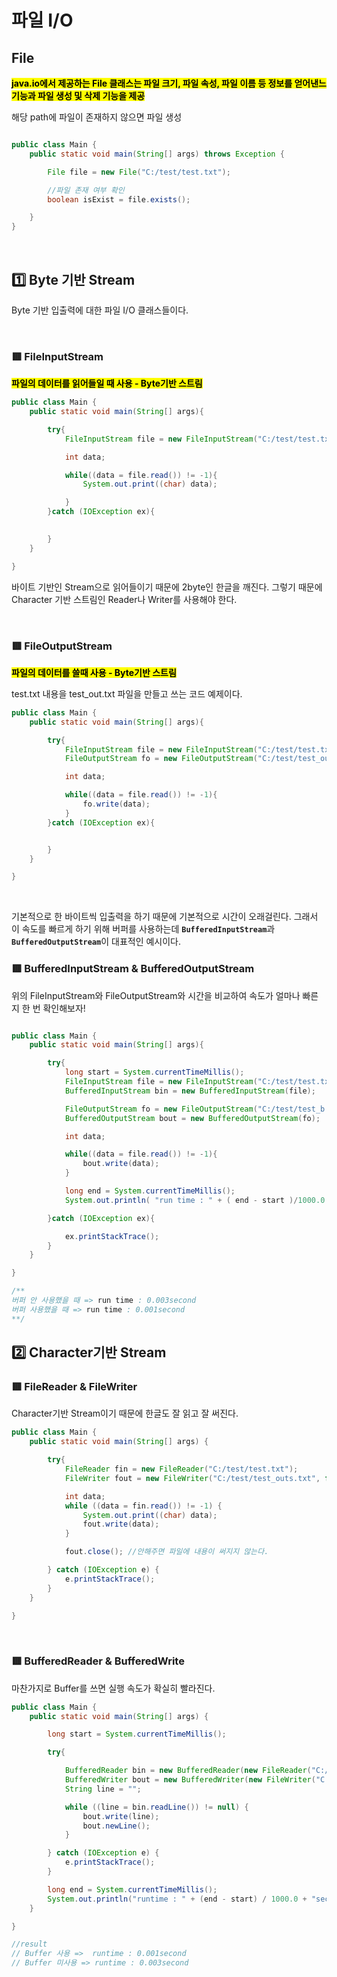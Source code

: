 # 파일 I/O

## File
<mark>**java.io에서 제공하는 File 클래스는 파일 크기, 파일 속성, 파일 이름 등 정보를 얻어낸느 기능과 파일 생성 및 삭제 기능을 제공**</mark>

해당 path에 파일이 존재하지 않으면 파일 생성 

```java

public class Main {
    public static void main(String[] args) throws Exception {

        File file = new File("C:/test/test.txt");

        //파일 존재 여부 확인
        boolean isExist = file.exists();

    }
}

```
</br>

## 1️⃣ Byte 기반 Stream

Byte 기반 입출력에 대한 파일 I/O 클래스들이다.

</br>

### 🟥 FileInputStream
<mark>**파일의 데이터를 읽어들일 때 사용 - Byte기반 스트림**</mark>

```java
public class Main {
    public static void main(String[] args){

        try{
            FileInputStream file = new FileInputStream("C:/test/test.txt");

            int data;

            while((data = file.read()) != -1){
                System.out.print((char) data);

            }
        }catch (IOException ex){
            

        }
    }

}

```
바이트 기반인 Stream으로 읽어들이기 때문에 2byte인 한글을 깨진다. 그렇기 때문에 Character 기반 스트림인 Reader나 Writer를 사용해야 한다. 


</br>

### 🟥 FileOutputStream
<mark>**파일의 데이터를 쓸때 사용 - Byte기반 스트림**</mark></br>


test.txt 내용을 test_out.txt 파일을 만들고 쓰는 코드 예제이다. 
```java
public class Main {
    public static void main(String[] args){

        try{
            FileInputStream file = new FileInputStream("C:/test/test.txt");
            FileOutputStream fo = new FileOutputStream("C:/test/test_out.txt");

            int data;

            while((data = file.read()) != -1){
                fo.write(data);
            }
        }catch (IOException ex){


        }
    }

}

```
</br>

기본적으로 한 바이트씩 입출력을 하기 때문에 기본적으로 시간이 오래걸린다. 그래서 이 속도를 빠르게 하기 위해 버퍼를 사용하는데 <code>**BufferedInputStream**</code>과 <code>**BufferedOutputStream**</code>이 대표적인 예시이다. 


### 🟥 BufferedInputStream & BufferedOutputStream

위의 FileInputStream와 FileOutputStream와 시간을 비교하여 속도가 얼마나 빠른지 한 번 확인해보자!

```java

public class Main {
    public static void main(String[] args){

        try{
            long start = System.currentTimeMillis();
            FileInputStream file = new FileInputStream("C:/test/test.txt");
            BufferedInputStream bin = new BufferedInputStream(file);

            FileOutputStream fo = new FileOutputStream("C:/test/test_b.txt");
            BufferedOutputStream bout = new BufferedOutputStream(fo);

            int data;

            while((data = file.read()) != -1){
                bout.write(data);
            }

            long end = System.currentTimeMillis();
            System.out.println( "run time : " + ( end - start )/1000.0 + "second");

        }catch (IOException ex){

            ex.printStackTrace();
        }
    }

}

/**
버퍼 안 사용했을 때 => run time : 0.003second
버퍼 사용했을 때 => run time : 0.001second
**/

```



## 2️⃣ Character기반 Stream

### 🟥 FileReader & FileWriter 

Character기반 Stream이기 때문에 한글도 잘 읽고 잘 써진다.

```java
public class Main {
    public static void main(String[] args) {

        try{
            FileReader fin = new FileReader("C:/test/test.txt");
            FileWriter fout = new FileWriter("C:/test/test_outs.txt", false);

            int data;
            while ((data = fin.read()) != -1) {
                System.out.print((char) data);
                fout.write(data);
            }

            fout.close(); //안해주면 파일에 내용이 써지지 않는다.

        } catch (IOException e) {
            e.printStackTrace();
        }
    }

}

```

</br>

### 🟥 BufferedReader & BufferedWrite

마찬가지로 Buffer를 쓰면 실행 속도가 확실히 빨라진다.


```java
public class Main {
    public static void main(String[] args) {

        long start = System.currentTimeMillis();

        try{

            BufferedReader bin = new BufferedReader(new FileReader("C:/test/test.txt"));
            BufferedWriter bout = new BufferedWriter(new FileWriter("C:/test/test5.txt"));
            String line = "";

            while ((line = bin.readLine()) != null) {
                bout.write(line);
                bout.newLine();
            }

        } catch (IOException e) {
            e.printStackTrace();
        }

        long end = System.currentTimeMillis();
        System.out.println("runtime : " + (end - start) / 1000.0 + "second");
    }

}

//result
// Buffer 사용 =>  runtime : 0.001second
// Buffer 미사용 => runtime : 0.003second

```

</br>
